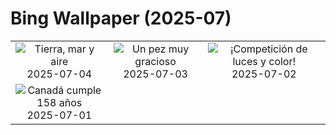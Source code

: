 # Bing Wallpaper (2025-07)

|  |  |  |
|:---:|:---:|:---:|
| ![](https://www.bing.com/th?id=OHR.OroseiSardegna_ES-ES2424357191_400x240.jpg "Tierra, mar y aire") 2025-07-04 | ![](https://www.bing.com/th?id=OHR.MaroonClownfish_ES-ES2159485386_400x240.jpg "Un pez muy gracioso") 2025-07-03 | ![](https://www.bing.com/th?id=OHR.TarragonaFireworks_ES-ES2035632810_400x240.jpg "¡Competición de luces y color!") 2025-07-02 |
| ![](https://www.bing.com/th?id=OHR.CanadaDayFogo_ES-ES1121865641_400x240.jpg "Canadá cumple 158 años") 2025-07-01 |  |  |
